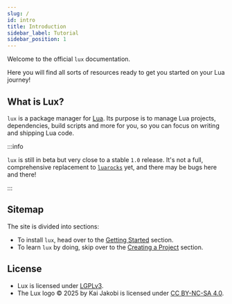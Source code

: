 ```yaml
---
slug: /
id: intro
title: Introduction
sidebar_label: Tutorial
sidebar_position: 1
---
```


Welcome to the official `lux` documentation.

Here you will find all sorts of resources ready to get you
started on your Lua journey!

## What is Lux?

`lux` is a package manager for [Lua](https://lua.org). Its purpose is to manage
Lua projects, dependencies, build scripts and more for you, so you
can focus on writing and shipping Lua code.

:::info

`lux` is still in beta but very close to a stable `1.0` release.
It's not a full, comprehensive replacement to [`luarocks`](https://luarocks.org) yet, and there may
be bugs here and there!

:::

## Sitemap

The site is divided into sections:
- To install `lux`, head over to the [Getting Started](/tutorial/getting-started) section.
- To learn `lux` by doing, skip over to the [Creating a Project](/tutorial/creating-a-project) section.
<!--- To learn small, specific tasks, head over to the [Guides](/guides).-->
<!--- For an API reference visit the [Reference](/reference).-->

## License

- Lux is licensed under [LGPLv3](https://github.com/lumen-oss/lux/blob/master/LICENSE).
- The Lux logo © 2025 by Kai Jakobi is licensed under [CC BY-NC-SA 4.0](https://creativecommons.org/licenses/by-nc-sa/4.0/).

